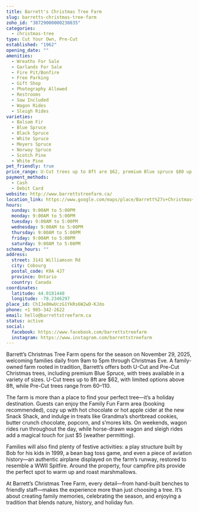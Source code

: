 ```yaml
---
title: Barrett's Christmas Tree Farm
slug: barretts-christmas-tree-farm
zoho_id: "38729000000230835"
categories:
  - christmas-tree
type: Cut Your Own, Pre-Cut
established: "1962"
opening_date: ""
amenities:
  - Wreaths For Sale
  - Garlands For Sale
  - Fire Pit/Bonfire
  - Free Parking
  - Gift Shop
  - Photography Allowed
  - Restrooms
  - Saw Included
  - Wagon Rides
  - Sleigh Rides
varieties:
  - Balsam Fir
  - Blue Spruce
  - Black Spruce
  - White Spruce
  - Meyers Spruce
  - Norway Spruce
  - Scotch Pine
  - White Pine
pet_friendly: true
price_range: U-Cut trees up to 8ft are $62, premium Blue spruce $80 up to 8ft
payment_methods:
  - Cash
  - Debit Card
website: http://www.barrettstreefarm.ca/
location_link: https://www.google.com/maps/place/Barrett%27s+Christmas+Tree+Farm/@44.018144799999995,-78.2346297,14z/data=!4m8!1m2!2m1!1sBarrett%27s+Christmas+Tree+Farm!3m4!1s0x89d5c6cc51f0c17b:0xda258a3fc0b6a5b3!8m2!3d44.018144799999995!4d-78.2346297
hours:
  sunday: 9:00AM to 5:00PM
  monday: 9:00AM to 5:00PM
  tuesday: 9:00AM to 5:00PM
  wednesday: 9:00AM to 5:00PM
  thursday: 9:00AM to 5:00PM
  friday: 9:00AM to 5:00PM
  saturday: 9:00AM to 5:00PM
schema_hours: ""
address:
  street: 3141 Williamson Rd
  city: Cobourg
  postal_code: K9A 4J7
  province: Ontario
  country: Canada
coordinates:
  latitude: 44.0181448
  longitude: -78.2346297
place_id: ChIJe8HwUczG1YkRs6W2wD-KJdo
phone: +1 905-342-2622
email: hello@barrettstreefarm.ca
status: active
social:
  facebook: https://www.facebook.com/barrettstreefarm
  instagram: https://www.instagram.com/barrettstreefarm
---
```


Barrett’s Christmas Tree Farm opens for the season on November 29, 2025, welcoming families daily from 9am to 5pm through Christmas Eve. A family-owned farm rooted in tradition, Barrett’s offers both U-Cut and Pre-Cut Christmas trees, including premium Blue Spruce, with trees available in a variety of sizes. U-Cut trees up to 8ft are $62, with limited options above 8ft, while Pre-Cut trees range from $60–$110.

The farm is more than a place to find your perfect tree—it’s a holiday destination. Guests can enjoy the Family Fun Farm area (booking recommended), cozy up with hot chocolate or hot apple cider at the new Snack Shack, and indulge in treats like Grandma’s shortbread cookies, butter crunch chocolate, popcorn, and s’mores kits. On weekends, wagon rides run throughout the day, while horse-drawn wagon and sleigh rides add a magical touch for just $5 (weather permitting).

Families will also find plenty of festive activities: a play structure built by Bob for his kids in 1999, a bean bag toss game, and even a piece of aviation history—an authentic airplane displayed on the farm’s runway, restored to resemble a WWII Spitfire. Around the property, four campfire pits provide the perfect spot to warm up and roast marshmallows.

At Barrett’s Christmas Tree Farm, every detail—from hand-built benches to friendly staff—makes the experience more than just choosing a tree. It’s about creating family memories, celebrating the season, and enjoying a tradition that blends nature, history, and holiday fun.

